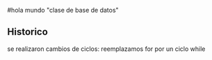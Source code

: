 #hola mundo 
"clase de base de datos"

## Historico

se realizaron cambios de ciclos: reemplazamos for por un ciclo while